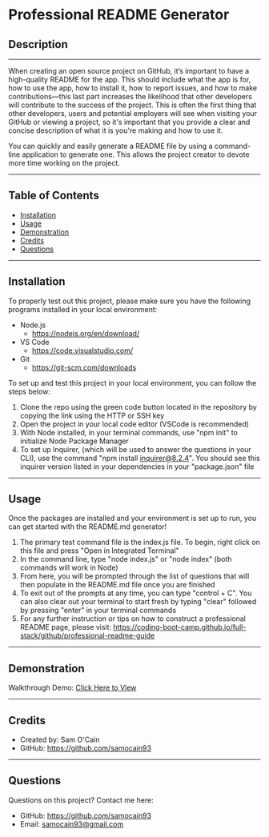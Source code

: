 # Professional README Generator

## Description
---


When creating an open source project on GitHub, it’s important to have a high-quality README for the app. This should include what the app is for, how to use the app, how to install it, how to report issues, and how to make contributions—this last part increases the likelihood that other developers will contribute to the success of the project. This is often the first thing that other developers, users and potential employers will see when visiting your GitHub or viewing a project, so it's important that you provide a clear and concise description of what it is you're making and how to use it.

You can quickly and easily generate a README file by using a command-line application to generate one. This allows the project creator to devote more time working on the project.

---

## Table of Contents

- [Installation](#installation)
- [Usage](#usage)
- [Demonstration](#demonstration)
- [Credits](#credits)
- [Questions](#questions)


---

## Installation

To properly test out this project, please make sure you have the following programs installed in your local environment:

  - Node.js 
    - https://nodejs.org/en/download/
  - VS Code
    - https://code.visualstudio.com/
  - Git
    - https://git-scm.com/downloads

To set up and test this project in your local environment, you can follow the steps below: 
  1. Clone the repo using the green code button located in the repository by copying the link using the HTTP or SSH key
  2. Open the project in your local code editor (VSCode is recommended)
  3. With Node installed, in your terminal commands, use "npm init" to initialize Node Package Manager
  4. To set up Inquirer, (which will be used to answer the questions in your CLI), use the command "npm install inquirer@8.2.4". You should see this inquirer version listed in your dependencies in your "package.json" file


---
## Usage

Once the packages are installed and your environment is set up to run, you can get started with the README.md generator!

  1. The primary test command file is the index.js file. To begin, right click on this file and press "Open in Integrated Terminal"
  2. In the command line, type "node index.js" or "node index" (both commands will work in Node)
  3. From here, you will be prompted through the list of questions that will then populate in the README.md file once you are finished
  4. To exit out of the prompts at any time, you can type "control + C". You can also clear out your terminal to start fresh by typing "clear" followed by pressing "enter" in your terminal commands
  5. For any further instruction or tips on how to construct a professional README page, please visit: https://coding-boot-camp.github.io/full-stack/github/professional-readme-guide

---
## Demonstration

Walkthrough Demo: [Click Here to View](https://drive.google.com/file/d/1Ch6rUWnq6C77Bjy9MJp5_JIRvP45Y3UL/view?usp=sharing)

---
## Credits

- Created by: Sam O'Cain
- GitHub: https://github.com/samocain93


---
## Questions

Questions on this project? Contact me here:
 - GitHub: https://github.com/samocain93
 - Email: samocain93@gmail.com
